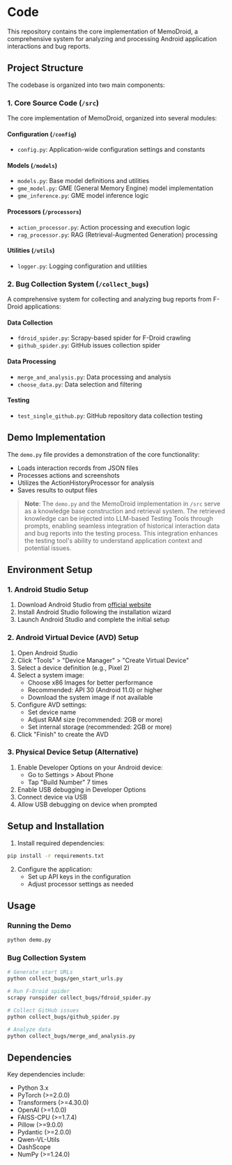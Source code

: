 # Code

This repository contains the core implementation of MemoDroid, a comprehensive system for analyzing and processing Android application interactions and bug reports.

## Project Structure

The codebase is organized into two main components:

### 1. Core Source Code (`/src`)

The core implementation of MemoDroid, organized into several modules:

#### Configuration (`/config`)
- `config.py`: Application-wide configuration settings and constants

#### Models (`/models`)
- `models.py`: Base model definitions and utilities
- `gme_model.py`: GME (General Memory Engine) model implementation
- `gme_inference.py`: GME model inference logic

#### Processors (`/processors`)
- `action_processor.py`: Action processing and execution logic
- `rag_processor.py`: RAG (Retrieval-Augmented Generation) processing

#### Utilities (`/utils`)
- `logger.py`: Logging configuration and utilities

### 2. Bug Collection System (`/collect_bugs`)

A comprehensive system for collecting and analyzing bug reports from F-Droid applications:

#### Data Collection
- `fdroid_spider.py`: Scrapy-based spider for F-Droid crawling
- `github_spider.py`: GitHub issues collection spider

#### Data Processing
- `merge_and_analysis.py`: Data processing and analysis
- `choose_data.py`: Data selection and filtering

#### Testing
- `test_single_github.py`: GitHub repository data collection testing

## Demo Implementation

The `demo.py` file provides a demonstration of the core functionality:
- Loads interaction records from JSON files
- Processes actions and screenshots
- Utilizes the ActionHistoryProcessor for analysis
- Saves results to output files

> **Note**: The `demo.py` and the MemoDroid implementation in `/src` serve as a knowledge base construction and retrieval system. The retrieved knowledge can be injected into LLM-based Testing Tools through prompts, enabling seamless integration of historical interaction data and bug reports into the testing process. This integration enhances the testing tool's ability to understand application context and potential issues.

## Environment Setup

### 1. Android Studio Setup
1. Download Android Studio from [official website](https://developer.android.com/studio)
2. Install Android Studio following the installation wizard
3. Launch Android Studio and complete the initial setup

### 2. Android Virtual Device (AVD) Setup
1. Open Android Studio
2. Click "Tools" > "Device Manager" > "Create Virtual Device"
3. Select a device definition (e.g., Pixel 2)
4. Select a system image:
   - Choose x86 Images for better performance
   - Recommended: API 30 (Android 11.0) or higher
   - Download the system image if not available
5. Configure AVD settings:
   - Set device name
   - Adjust RAM size (recommended: 2GB or more)
   - Set internal storage (recommended: 2GB or more)
6. Click "Finish" to create the AVD

### 3. Physical Device Setup (Alternative)
1. Enable Developer Options on your Android device:
   - Go to Settings > About Phone
   - Tap "Build Number" 7 times
2. Enable USB debugging in Developer Options
3. Connect device via USB
4. Allow USB debugging on device when prompted

## Setup and Installation

1. Install required dependencies:
```bash
pip install -r requirements.txt
```

2. Configure the application:
   - Set up API keys in the configuration
   - Adjust processor settings as needed

## Usage

### Running the Demo
```bash
python demo.py
```

### Bug Collection System
```bash
# Generate start URLs
python collect_bugs/gen_start_urls.py

# Run F-Droid spider
scrapy runspider collect_bugs/fdroid_spider.py

# Collect GitHub issues
python collect_bugs/github_spider.py

# Analyze data
python collect_bugs/merge_and_analysis.py
```

## Dependencies

Key dependencies include:
- Python 3.x
- PyTorch (>=2.0.0)
- Transformers (>=4.30.0)
- OpenAI (>=1.0.0)
- FAISS-CPU (>=1.7.4)
- Pillow (>=9.0.0)
- Pydantic (>=2.0.0)
- Qwen-VL-Utils
- DashScope
- NumPy (>=1.24.0)
